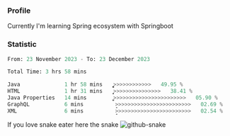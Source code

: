 ### Profile 

Currently I'm learning Spring ecosystem with Springboot

### Statistic
<!--START_SECTION:waka-->

```python
From: 23 November 2023 - To: 23 December 2023

Total Time: 3 hrs 58 mins

Java              1 hr 58 mins    ͎͎͎͎͎͎͎͎͎͎͎͎͚>>>>>>>>>>>>   49.95 %
HTML              1 hr 31 mins    ͎͎͎͎͎͎͎͎͎̝>>>>>>>>>>>>>>>   38.41 %
Java Properties   14 mins         ͎͚>>>>>>>>>>>>>>>>>>>>>>>   05.90 %
GraphQL           6 mins          ̝>>>>>>>>>>>>>>>>>>>>>>>>   02.69 %
XML               6 mins          ̝>>>>>>>>>>>>>>>>>>>>>>>>   02.54 %
```

<!--END_SECTION:waka-->

If you love snake eater here the snake 
<picture>
  <source media="(prefers-color-scheme: dark)" srcset="https://github.com/pradana4648/pradana4648/blob/c0566a83ca6ea5f2e46bab00e717c4c82b4b5c4c/github-contribution-grid-snake-dark.svg" />
  <source media="(prefers-color-scheme: light)" srcset="https://github.com/pradana4648/pradana4648/blob/c0566a83ca6ea5f2e46bab00e717c4c82b4b5c4c/github-contribution-grid-snake.svg" />
  <img alt="github-snake" src="https://github.com/pradana4648/pradana4648/blob/c0566a83ca6ea5f2e46bab00e717c4c82b4b5c4c/github-contribution-grid-snake.svg" />
</picture>
